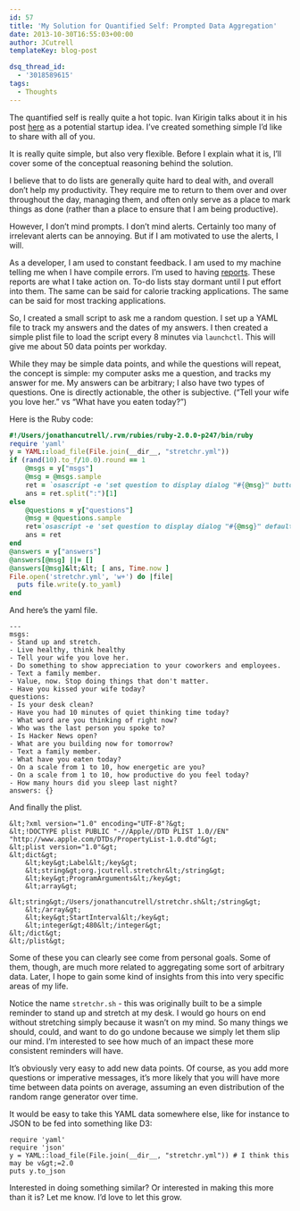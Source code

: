 ```yaml
---
id: 57
title: 'My Solution for Quantified Self: Prompted Data Aggregation'
date: 2013-10-30T16:55:03+00:00
author: JCutrell
templateKey: blog-post

dsq_thread_id:
  - '3018589615'
tags:
  - Thoughts
---
```


<p>The quantified self is really quite a hot topic. Ivan Kirigin talks about it in his post <a href="http://blog.kirigin.com/personal-analytics">here</a> as a potential startup idea. I’ve created something simple I’d like to share with all of you.</p>

<p>It is really quite simple, but also very flexible. Before I explain what it is, I’ll cover some of the conceptual reasoning behind the solution.</p>

<p>I believe that to do lists are generally quite hard to deal with, and overall don’t help my productivity. They require me to return to them over and over throughout the day, managing them, and often only serve as a place to mark things as done (rather than a place to ensure that I am being productive).</p>

<p>However, I don’t mind prompts. I don’t mind alerts. Certainly too many of irrelevant alerts can be annoying. But if I am motivated to use the alerts, I will.</p>

<p>As a developer, I am used to constant feedback. I am used to my machine telling me when I have compile errors. I’m used to having <u>reports</u>. These reports are what I take action on. To-do lists stay dormant until I put effort into them. The same can be said for calorie tracking applications. The same can be said for most tracking applications.</p>

<p>So, I created a small script to ask me a random question. I set up a YAML file to track my answers and the dates of my answers. I then created a simple plist file to load the script every 8 minutes via <code>launchctl</code>. This will give me about 50 data points per workday.</p>

<p>While they may be simple data points, and while the questions will repeat, the concept is simple: my computer asks me a question, and tracks my answer for me. My answers can be arbitrary; I also have two types of questions. One is directly actionable, the other is subjective. (“Tell your wife you love her.” vs “What have you eaten today?”)</p>

<p>Here is the Ruby code:</p>

```ruby
#!/Users/jonathancutrell/.rvm/rubies/ruby-2.0.0-p247/bin/ruby
require 'yaml'
y = YAML::load_file(File.join(__dir__, "stretchr.yml"))
if (rand(10).to_f/10.0).round == 1
    @msgs = y["msgs"]
    @msg = @msgs.sample
    ret = `osascript -e 'set question to display dialog "#{@msg}" buttons {"Nope", "Did it"}'`
    ans = ret.split(":")[1]
else
    @questions = y["questions"]
    @msg = @questions.sample
    ret=`osascript -e 'set question to display dialog "#{@msg}" default answer ""' -e 'text returned of result' 2&gt;/dev/null`
    ans = ret
end
@answers = y["answers"]
@answers[@msg] ||= []
@answers[@msg]&lt;&lt; [ ans, Time.now ]
File.open('stretchr.yml', 'w+') do |file|
  puts file.write(y.to_yaml)
end
```

<p>And here’s the yaml file.</p>

```
---
msgs:
- Stand up and stretch.
- Live healthy, think healthy
- Tell your wife you love her.
- Do something to show appreciation to your coworkers and employees.
- Text a family member.
- Value, now. Stop doing things that don't matter.
- Have you kissed your wife today?
questions:
- Is your desk clean?
- Have you had 10 minutes of quiet thinking time today?
- What word are you thinking of right now?
- Who was the last person you spoke to?
- Is Hacker News open?
- What are you building now for tomorrow?
- Text a family member.
- What have you eaten today?
- On a scale from 1 to 10, how energetic are you?
- On a scale from 1 to 10, how productive do you feel today?
- How many hours did you sleep last night?
answers: {}
```

<p>And finally the plist.</p>

```
&lt;?xml version="1.0" encoding="UTF-8"?&gt;
&lt;!DOCTYPE plist PUBLIC "-//Apple//DTD PLIST 1.0//EN" "http://www.apple.com/DTDs/PropertyList-1.0.dtd"&gt;
&lt;plist version="1.0"&gt;
&lt;dict&gt;
    &lt;key&gt;Label&lt;/key&gt;
    &lt;string&gt;org.jcutrell.stretchr&lt;/string&gt;
    &lt;key&gt;ProgramArguments&lt;/key&gt;
    &lt;array&gt;
        &lt;string&gt;/Users/jonathancutrell/stretchr.sh&lt;/string&gt;
    &lt;/array&gt;
    &lt;key&gt;StartInterval&lt;/key&gt;
    &lt;integer&gt;480&lt;/integer&gt;
&lt;/dict&gt;
&lt;/plist&gt;
```

<p>Some of these you can clearly see come from personal goals. Some of them, though, are much more related to aggregating some sort of arbitrary data. Later, I hope to gain some kind of insights from this into very specific areas of my life.</p>

<p>Notice the name <code>stretchr.sh</code> - this was originally built to be a simple reminder to stand up and stretch at my desk. I would go hours on end without stretching simply because it wasn’t on my mind. So many things we should, could, and want to do go undone because we simply let them slip our mind. I’m interested to see how much of an impact these more consistent reminders will have.</p>

<p>It’s obviously very easy to add new data points. Of course, as you add more questions or imperative messages, it’s more likely that you will have more time between data points on average, assuming an even distribution of the random range generator over time.</p>

<p>It would be easy to take this YAML data somewhere else, like for instance to JSON to be fed into something like D3:</p>

```
require 'yaml'
require 'json'
y = YAML::load_file(File.join(__dir__, "stretchr.yml")) # I think this may be v&gt;=2.0
puts y.to_json
```

<p>Interested in doing something similar? Or interested in making this more than it is? Let me know. I’d love to let this grow.</p>
